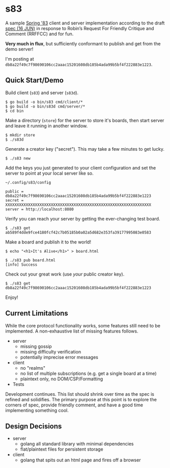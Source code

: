 # s83

A sample [Spring '83](https://www.robinsloan.com/lab/specifying-spring-83/)
client and server implementation according to the draft
[spec (16 JUN)](https://github.com/robinsloan/spring-83-spec/blob/main/draft-20220616.md)
in response to Robin’s Request For Friendly Critique and Comment (RRFFCC) and
for fun.

**Very much in flux**, but sufficiently conformant to publish and get from the
demo server!

I'm posting at `db8a22f49c7f98690106cc2aaac15201608db185b4ada99b5bf4f222883e1223`.

## Quick Start/Demo

Build client (`s83`) and server (`s83d`).
```
$ go build -o bin/s83 cmd/client/*
$ go build -o bin/s83d cmd/server/*
$ cd bin
```

Make a directory (`store`) for the server to store it's boards, then start server
and leave it running in another window.
```
$ mkdir store
$ ./s83d
```

Generate a creator key ("secret"). This may take a few minutes to get lucky.
```
$ ./s83 new
```

Add the keys you just generated to your client configuration and set the server
to point at your local server like so.

`~/.config/s83/config`
```
public = db8a22f49c7f98690106cc2aaac15201608db185b4ada99b5bf4f222883e1223
secret = XXXXXXXXXXXXXXXXXXXXXXXXXXXXXXXXXXXXXXXXXXXXXXXXXXXXXXXXXXXXXXXX
server = http://localhost:8080
```

Verify you can reach your server by getting the ever-changing test board.
```
$ ./s83 get ab589f4dde9fce4180fcf42c7b05185b0a02a5d682e353fa39177995083e0583
```

Make a board and publish it to the world!
```
$ echo "<h1>It's Alive</h1>" > board.html

$ ./s83 pub board.html
[info] Success
```

Check out your great work (use _your_ public creator key).
```
$ ./s83 get db8a22f49c7f98690106cc2aaac15201608db185b4ada99b5bf4f222883e1223
```

Enjoy!

## Current Limitations

While the core protocol functionality works, some features still need to be
implemented. A non-exhaustive list of missing features follows.

- server
	- missing gossip
	- missing difficulty verification
	- potentially imprecise error messages
- client
	- no "realms"
	- no list of multiple subscriptions (e.g. get a single board at a time)
	- plaintext only, no DOM/CSP/Formatting
- Tests

Development continues. This list should shrink over time as the spec is refined
and solidifies. The primary purpose at this point is to explore the corners of
spec, provide friendly comment, and have a good time implementing something
cool.

## Design Decisions

- server
  - golang all standard library with minimal dependencies
  - flat/plaintext files for persistent storage
- client
  - golang that spits out an html page and fires off a browser
